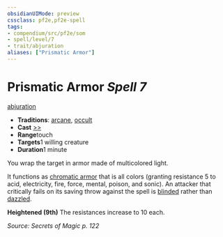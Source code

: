```yaml
---
obsidianUIMode: preview
cssclass: pf2e,pf2e-spell
tags:
- compendium/src/pf2e/som
- spell/level/7
- trait/abjuration
aliases: ["Prismatic Armor"]
---
```

# Prismatic Armor *Spell 7*   
[abjuration](rules/traits/abjuration.md)  

- **Traditions**: [arcane](rules/traits/arcane.md), [occult](rules/traits/occult.md)
- **Cast** [>>](rules/core-rulebook/chapter-9-playing-the-game.md#Actions "Two-Action") 
- **Range**touch
- **Targets**1 willing creature
- **Duration**1 minute

You wrap the target in armor made of multicolored light.

It functions as [chromatic armor](compendium/spells/chromatic-armor-som.md) that is all colors (granting resistance 5 to acid, electricity, fire, force, mental, poison, and sonic). An attacker that critically fails on its saving throw against the spell is [blinded](rules/conditions.md#Blinded) rather than [dazzled](rules/conditions.md#Dazzled).

**Heightened (9th)** The resistances increase to 10 each.

*Source: Secrets of Magic p. 122*
